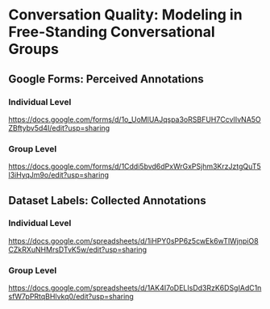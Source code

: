 # Conversation Quality: Modeling in Free-Standing Conversational Groups

## Google Forms: Perceived Annotations

### Individual Level
https://docs.google.com/forms/d/1o_UoMlUAJqspa3oRSBFUH7CcvIIvNA5OZBftybv5d4I/edit?usp=sharing
### Group Level
https://docs.google.com/forms/d/1Cddi5bvd6dPxWrGxPSjhm3KrzJztgQuT5l3iHyqJm9o/edit?usp=sharing

## Dataset Labels: Collected Annotations
### Individual Level
https://docs.google.com/spreadsheets/d/1iHPY0sPP6z5cwEk6wTlWjnpiO8CZkRXuNHMrsDTvK5w/edit?usp=sharing
### Group Level
https://docs.google.com/spreadsheets/d/1AK4I7oDELIsDd3RzK6DSgIAdC1nsfW7pPRtqBHlvkq0/edit?usp=sharing 

